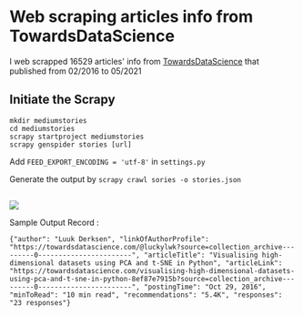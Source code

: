 # Web scraping articles info from TowardsDataScience
I web scrapped 16529 articles' info from [TowardsDataScience](http://towardsdatascience.com) that published from 02/2016 to 05/2021

## Initiate the Scrapy 
```
mkdir mediumstories
cd mediumstories
scrapy startproject mediumstories
scrapy genspider stories [url]
```

Add ```FEED_EXPORT_ENCODING = 'utf-8'``` in `settings.py`

Generate the output by 
```scrapy crawl sories -o stories.json```

##
![](images/stories.png)

Sample Output Record :
```
{"author": "Luuk Derksen", "linkOfAuthorProfile": "https://towardsdatascience.com/@luckylwk?source=collection_archive---------0-----------------------", "articleTitle": "Visualising high-dimensional datasets using PCA and t-SNE in Python", "articleLink": "https://towardsdatascience.com/visualising-high-dimensional-datasets-using-pca-and-t-sne-in-python-8ef87e7915b?source=collection_archive---------0-----------------------", "postingTime": "Oct 29, 2016", "minToRead": "10 min read", "recommendations": "5.4K", "responses": "23 responses"}

```
